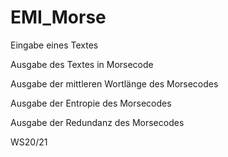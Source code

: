 # EMI_Morse
Eingabe eines Textes

Ausgabe des Textes in Morsecode

Ausgabe der mittleren Wortlänge des Morsecodes

Ausgabe der Entropie des Morsecodes 

Ausgabe der Redundanz des Morsecodes

WS20/21
